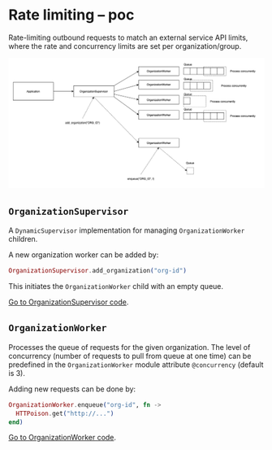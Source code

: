 # Rate limiting – poc

Rate-limiting outbound requests to match an external service API limits, where the rate and concurrency limits are set per organization/group.

![Overview](./docs/overview.png)


## `OrganizationSupervisor`

A `DynamicSupervisor` implementation for managing `OrganizationWorker` children.

A new organization worker can be added by:

```elixir
OrganizationSupervisor.add_organization("org-id")
```

This initiates the `OrganizationWorker` child with an empty queue.

[Go to OrganizationSupervisor code](./lib/sender/organization_supervisor.ex).


## `OrganizationWorker`

Processes the queue of requests for the given organization. The level of concurrency (number of requests to pull from queue at one time) can be predefined in the `OrganizationWorker` module attribute `@concurrency` (default is 3).

Adding new requests can be done by:

```elixir
OrganizationWorker.enqueue("org-id", fn ->
  HTTPoison.get("http://...")
end)
```

[Go to OrganizationWorker code](./lib/sender/organization_worker.ex).
